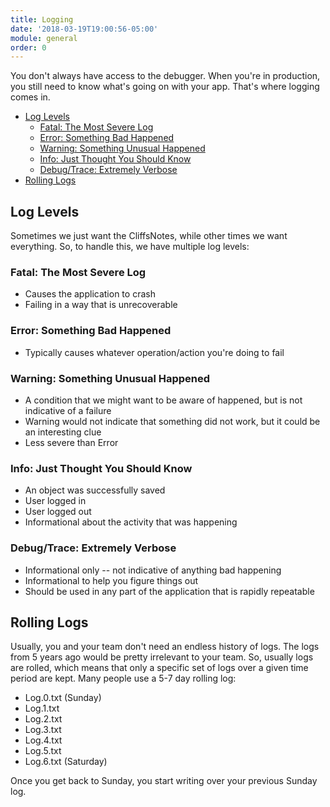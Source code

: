 ```yaml
---
title: Logging
date: '2018-03-19T19:00:56-05:00'
module: general
order: 0
---
```


You don't always have access to the debugger. When you're in production, you still need to know what's going on with your app. That's where logging comes in.

* [Log Levels](#log-levels)
  * [Fatal: The Most Severe Log](#fatal-the-most-severe-log)
  * [Error: Something Bad Happened](#error-something-bad-happened)
  * [Warning: Something Unusual Happened](#warning-something-unusual-happened)
  * [Info: Just Thought You Should Know](#info-just-thought-you-should-know)
  * [Debug/Trace: Extremely Verbose](#debugtrace-extremely-verbose)
* [Rolling Logs](#rolling-logs)

## Log Levels

Sometimes we just want the CliffsNotes, while other times we want everything. So, to handle this, we have multiple log levels:

### Fatal: The Most Severe Log

* Causes the application to crash
* Failing in a way that is unrecoverable

### Error: Something Bad Happened

* Typically causes whatever operation/action you're doing to fail

### Warning: Something Unusual Happened

* A condition that we might want to be aware of happened, but is not indicative of a failure
* Warning would not indicate that something did not work, but it could be an interesting clue
* Less severe than Error

### Info: Just Thought You Should Know

* An object was successfully saved
* User logged in
* User logged out
* Informational about the activity that was happening

### Debug/Trace: Extremely Verbose

* Informational only -- not indicative of anything bad happening
* Informational to help you figure things out
* Should be used in any part of the application that is rapidly repeatable

## Rolling Logs

Usually, you and your team don't need an endless history of logs. The logs from 5 years ago would be pretty irrelevant to your team. So, usually logs are rolled, which means that only a specific set of logs over a given time period are kept. Many people use a 5-7 day rolling log:

* Log.0.txt (Sunday)
* Log.1.txt
* Log.2.txt
* Log.3.txt
* Log.4.txt
* Log.5.txt
* Log.6.txt (Saturday)

Once you get back to Sunday, you start writing over your previous Sunday log.
